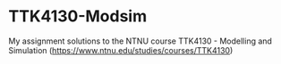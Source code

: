 # TTK4130-Modsim
My assignment solutions to the NTNU course TTK4130 - Modelling and Simulation (https://www.ntnu.edu/studies/courses/TTK4130)
